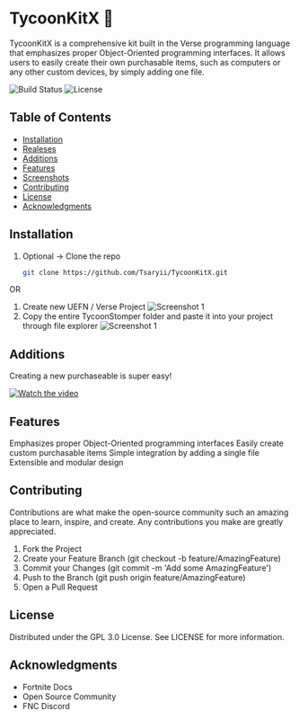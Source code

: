 # TycoonKitX 🚀

TycoonKitX is a comprehensive kit built in the Verse programming language that emphasizes proper Object-Oriented programming interfaces. It allows users to easily create their own purchasable items, such as computers or any other custom devices, by simply adding one file.

![Build Status](https://img.shields.io/github/workflow/status/Tsaryii/TycoonKitX/CI)
![License](https://img.shields.io/github/license/Tsaryii/TycoonKitX)


## Table of Contents

- [Installation](#installation)
- [Realeses](https://github.com/Tsaryii/ProjectOST/releases)
- [Additions](#additions)
- [Features](#features)
- [Screenshots](#screenshots)
- [Contributing](#contributing)
- [License](#license)
- [Acknowledgments](#acknowledgments)

## Installation

1. Optional -> Clone the repo
   ```sh
   git clone https://github.com/Tsaryii/TycoonKitX.git

OR

1. Create new UEFN / Verse Project
    ![Screenshot 1](./Images/CreateUEFN.png)
2. Copy the entire TycoonStomper folder and paste it into your project through file explorer
    ![Screenshot 1](./Images/TycoonStomper.png)
    

## Additions
Creating a new purchaseable is super easy!

[![Watch the video](https://img.youtube.com/vi/your_video_id/0.jpg)](https://www.youtube.com/watch?v=your_video_id)



## Features

Emphasizes proper Object-Oriented programming interfaces
Easily create custom purchasable items
Simple integration by adding a single file
Extensible and modular design

## Contributing

Contributions are what make the open-source community such an amazing place to learn, inspire, and create. Any contributions you make are greatly appreciated.

1. Fork the Project
2. Create your Feature Branch (git checkout -b feature/AmazingFeature)
3. Commit your Changes (git commit -m 'Add some AmazingFeature')
4. Push to the Branch (git push origin feature/AmazingFeature)
5. Open a Pull Request


## License
Distributed under the GPL 3.0 License. See LICENSE for more information.

## Acknowledgments
- Fortnite Docs
- Open Source Community
- FNC Discord